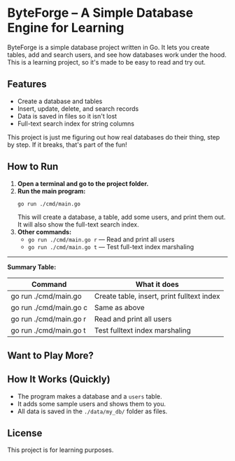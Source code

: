 # ByteForge – A Simple Database Engine for Learning

ByteForge is a simple database project written in Go. It lets you create tables, add and search users, and see how databases work under the hood. This is a learning project, so it's made to be easy to read and try out.

## Features
- Create a database and tables
- Insert, update, delete, and search records
- Data is saved in files so it isn't lost
- Full-text search index for string columns

This project is just me figuring out how real databases do their thing, step by step. If it breaks, that's part of the fun!

## How to Run

1. **Open a terminal and go to the project folder.**
2. **Run the main program:**
   ```bash
   go run ./cmd/main.go
   ```
   This will create a database, a table, add some users, and print them out. It will also show the full-text search index.
3. **Other commands:**
   - `go run ./cmd/main.go r` — Read and print all users
   - `go run ./cmd/main.go t` — Test full-text index marshaling

---

**Summary Table:**

| Command                        | What it does                                 |
|--------------------------------|----------------------------------------------|
| go run ./cmd/main.go           | Create table, insert, print fulltext index   |
| go run ./cmd/main.go c         | Same as above                                |
| go run ./cmd/main.go r         | Read and print all users                     |
| go run ./cmd/main.go t         | Test fulltext index marshaling               |

## Want to Play More?

## How It Works (Quickly)
- The program makes a database and a `users` table.
- It adds some sample users and shows them to you.
- All data is saved in the `./data/my_db/` folder as files.

## License

This project is for learning purposes. 